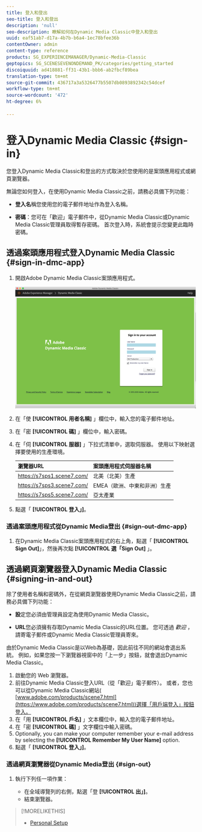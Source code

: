 ```yaml
---
title: 登入和登出
seo-title: 登入和登出
description: 'null'
seo-description: 瞭解如何在Dynamic Media Classic中登入和登出
uuid: eaf51ab7-d17a-4b7b-b6a4-1ec78bfee36b
contentOwner: admin
content-type: reference
products: SG_EXPERIENCEMANAGER/Dynamic-Media-Classic
geptopics: SG_SCENESEVENONDEMAND_PK/categories/getting_started
discoiquuid: ad418881-ff31-43b1-bbb6-ab2fbcf89bea
translation-type: tm+mt
source-git-commit: 436717a3a5326477b5507db0893892342c54dcef
workflow-type: tm+mt
source-wordcount: '472'
ht-degree: 6%

---
```



<!-- UPDATE THIS TOPIC AFTER DECEMBER 31, 2020!!!!! -->

# 登入Dynamic Media Classic {#sign-in}

您登入Dynamic Media Classic和登出的方式取決於您使用的是案頭應用程式或網頁瀏覽器。

無論您如何登入，在使用Dynamic Media Classic之前，請務必具備下列功能：

* **登入名**&#x200B;稱您使用您的電子郵件地址作為登入名稱。

* **密碼**：您可在「歡迎」電子郵件中，從Dynamic Media Classic或Dynamic Media Classic管理員取得暫存密碼。 首次登入時，系統會提示您變更此臨時密碼。

## 透過案頭應用程式登入Dynamic Media Classic {#sign-in-dmc-app}

1. 開啟Adobe Dynamic Media Classic案頭應用程式。

   ![Dynamic Media Classic登入](/help/assets/dmclassic-login1.png)

1. 在「使 **[!UICONTROL 用者名稱]** 」欄位中，輸入您的電子郵件地址。
1. 在「密 **[!UICONTROL 碼]** 」欄位中，輸入密碼。
1. 在「伺 **[!UICONTROL 服器]** 」下拉式清單中，選取伺服器。
使用以下映射選擇要使用的生產環境。

   | 瀏覽器URL | 案頭應用程式伺服器名稱 |
   |---|---|
   | https://s7sps1.scene7.com/ | 北美（北美）生產 |
   | https://s7sps3.scene7.com/ | EMEA（歐洲、中東和非洲）生產 |
   | https://s7sps5.scene7.com/ | 亞太產業 |

1. 點選「 **[!UICONTROL 登入」]**。

### 透過案頭應用程式從Dynamic Media登出 {#sign-out-dmc-app}

1. 在Dynamic Media Classic案頭應用程式的右上角，點選「 **[!UICONTROL Sign Out]**」，然後再次點 **[!UICONTROL 選「Sign Out]** 」。

## 透過網頁瀏覽器登入Dynamic Media Classic {#signing-in-and-out}

除了使用者名稱和密碼外，在從網頁瀏覽器使用Dynamic Media Classic之前，請務必具備下列功能：

* **設**&#x200B;定您必須由管理員設定為使用Dynamic Media Classic。

* **URL**&#x200B;您必須擁有存取Dynamic Media Classic的URL位置。 您可透過 
*歡迎* ，請寄電子郵件或Dynamic Media Classic管理員寄來。

由於Dynamic Media Classic是以Web為基礎，因此前往不同的網站會退出系統。 例如，如果您按一下瀏覽器視窗中的「上一步」按鈕，就會退出Dynamic Media Classic。

1. 啟動您的 Web 瀏覽器。
1. 前往Dynamic Media Classic登入URL（從「歡迎」電子郵件）。 或者，您也可以從Dynamic Media Classic網站( [www.adobe.com/products/scene7.html](https://www.adobe.com/products/scene7.html))選擇「用戶端登入」按鈕登入。
1. 在「用 **[!UICONTROL 戶名]** 」文本欄位中，輸入您的電子郵件地址。
1. 在「密 **[!UICONTROL 碼]** 」文字欄位中輸入密碼。
1. Optionally, you can make your computer remember your e-mail address by selecting the **[!UICONTROL Remember My User Name]** option.
1. 點選「 **[!UICONTROL 登入」]**。

### 透過網頁瀏覽器從Dynamic Media登出 {#sign-out}

1. 執行下列任一項作業：

   * 在全域導覽列的右側，點選「登 **[!UICONTROL 出」]**。
   * 結束瀏覽器。

>[!MORELIKETHIS]
>
>* [Personal Setup](personal-setup.md#personal_setup)

